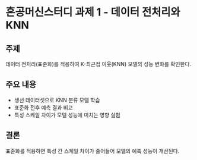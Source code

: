 # 혼공머신스터디 과제 1 - 데이터 전처리와 KNN

## 주제
데이터 전처리(표준화)를 적용하여 K-최근접 이웃(KNN) 모델의 성능 변화를 확인한다.

## 주요 내용
- 생선 데이터셋으로 KNN 분류 모델 학습
- 표준화 전후 예측 결과 비교
- 특성 스케일 차이가 모델 성능에 미치는 영향 실험

## 결론
표준화를 적용하면 특성 간 스케일 차이가 줄어들어 모델의 예측 성능이 개선된다.

